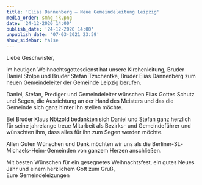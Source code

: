 ```yaml
---
title: 'Elias Dannenberg — Neue Gemeindeleitung Leipzig'
media_order: smhg_jk.png
date: '24-12-2020 14:00'
publish_date: '24-12-2020 14:00'
unpublish_date: '07-03-2021 23:59'
show_sidebar: false
---
```


Liebe Geschwister,
 
im heutigen Weihnachtsgottesdienst hat unsere Kirchenleitung, Bruder Daniel Stolpe und Bruder Stefan Tzschentke, Bruder Elias Dannenberg zum neuen Gemeindeleiter der Gemeinde Leipzig berufen.
 
Daniel, Stefan, Prediger und Gemeindeleiter wünschen Elias Gottes Schutz und Segen, die Ausrichtung an der Hand des Meisters und das die Gemeinde sich ganz hinter ihn stellen möchte.
 
Bei Bruder Klaus Nötzold bedankten sich Daniel und Stefan ganz herzlich für seine jahrelange treue Mitarbeit als Bezirks- und Gemeindeführer und wünschten ihm, dass alles für ihn zum Segen werden möchte.

Allen Guten Wünschen und Dank möchten wir uns als die Berliner-St.-Michaels-Heim-Gemeinden von ganzem Herzen anschließen.
 
Mit besten Wünschen für ein gesegnetes Weihnachtsfest, ein gutes Neues Jahr und einem herzlichem Gott zum Gruß,<br>Eure Gemeindeleizungen